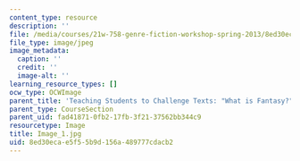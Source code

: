 ```yaml
---
content_type: resource
description: ''
file: /media/courses/21w-758-genre-fiction-workshop-spring-2013/8ed30ecae5f55b9d156a489777cdacb2_Image_1.jpg
file_type: image/jpeg
image_metadata:
  caption: ''
  credit: ''
  image-alt: ''
learning_resource_types: []
ocw_type: OCWImage
parent_title: 'Teaching Students to Challenge Texts: "What is Fantasy?"'
parent_type: CourseSection
parent_uid: fad41871-0fb2-17fb-3f21-37562bb344c9
resourcetype: Image
title: Image_1.jpg
uid: 8ed30eca-e5f5-5b9d-156a-489777cdacb2
---
```

